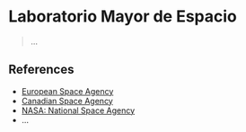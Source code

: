 # Laboratorio Mayor de Espacio

> …
> 

## References

- [European Space Agency](https://www.esa.int/)
- [Canadian Space Agency](https://www.asc-csa.gc.ca/eng/)
- [NASA:  National Space Agency](https://plus.nasa.gov/)
- …